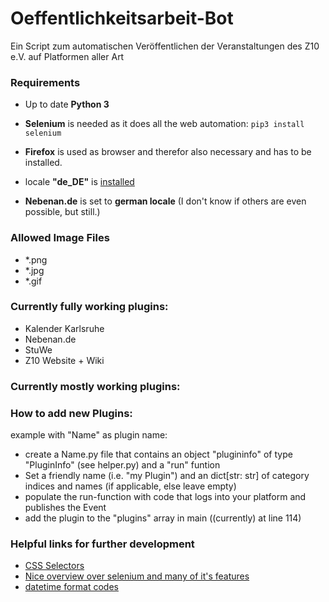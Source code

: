# Oeffentlichkeitsarbeit-Bot
Ein Script zum automatischen Veröffentlichen der Veranstaltungen des Z10 e.V. auf Platformen aller Art

### Requirements

- Up to date **Python 3**

- **Selenium** is needed as it does all the web automation: `pip3 install selenium`

- **Firefox** is used as browser and therefor also necessary and has to be installed.

- locale **"de_DE"** is [installed](https://ubuntuforums.org/showthread.php?t=196414)

- **Nebenan.de** is set to **german locale** (I don't know if others are even possible, but still.)

### Allowed Image Files
- *.png
- *.jpg
- *.gif

### Currently fully working plugins:
- Kalender Karlsruhe
- Nebenan.de
- StuWe
- Z10 Website + Wiki

### Currently mostly working plugins:

### How to add new Plugins:
example with "Name" as plugin name:
- create a Name.py file that contains an object "plugininfo" of type "PluginInfo" (see helper.py) and a "run" funtion
- Set a friendly name (i.e. "my Plugin") and an dict[str: str] of category indices and names (if applicable, else leave empty)
- populate the run-function with code that logs into your platform and publishes the Event
- add the plugin to the "plugins" array in main ((currently) at line 114)

### Helpful links for further development
- [CSS Selectors](https://www.w3schools.com/cssref/css_selectors.php)
- [Nice overview over selenium and many of it's features](https://pythonexamples.org/python-selenium-introduction/)
- [datetime format codes](https://www.geeksforgeeks.org/python-datetime-strptime-function/)
